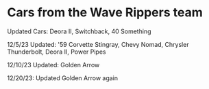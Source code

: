 # Cars from the Wave Rippers team

Updated Cars: Deora II, Switchback, 40 Something

12/5/23 Updated: '59 Corvette Stingray, Chevy Nomad, Chrysler Thunderbolt, Deora II, Power Pipes

12/10/23 Updated: Golden Arrow

12/20/23: Updated Golden Arrow again

